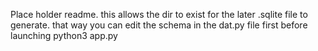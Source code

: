 Place holder readme. this allows the dir to exist for the later .sqlite file to generate. that way you can edit the schema in the dat.py file first before launching python3 app.py
